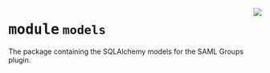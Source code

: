 <!-- markdownlint-disable -->

<a href="../flask_multipass_saml_groups/models/__init__.py#L0"><img align="right" style="float:right;" src="https://img.shields.io/badge/-source-cccccc?style=flat-square"></a>

# <kbd>module</kbd> `models`
The package containing the SQLAlchemy models for the SAML Groups plugin. 




